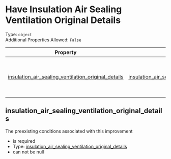 
Have Insulation Air Sealing Ventilation Original Details
========================================================
  
Type: `object`  
Additional Properties Allowed: `False`  
  

|Property|Type|Required|Nullable|Format|Title|
| :---: | :---: | :---: | :---: | :---: | :---: |
|[insulation_air_sealing_ventilation_original_details](#insulation_air_sealing_ventilation_original_details)|[insulation_air_sealing_ventilation_original_details](insulation_air_sealing_ventilation_original_details.md)|:white_check_mark:|False||Insulation Air Sealing Ventilation Original Details|

## insulation_air_sealing_ventilation_original_details
  
The preexisting conditions associated with this improvement  
  

- is required
- Type: [insulation_air_sealing_ventilation_original_details](insulation_air_sealing_ventilation_original_details.md)
- can not be null
